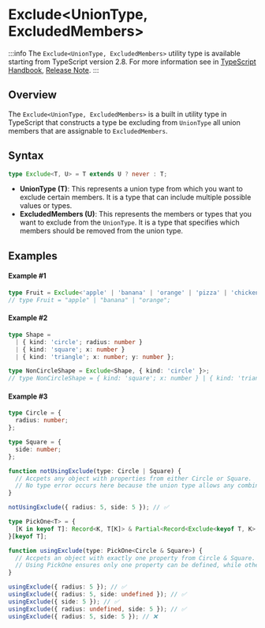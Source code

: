# Exclude\<UnionType, ExcludedMembers>

:::info
The `Exclude<UnionType, ExcludedMembers>` utility type is available starting from TypeScript version 2.8. For more information see in [TypeScript Handbook](https://www.typescriptlang.org/docs/handbook/utility-types.html#excludeuniontype-excludedmembers), [Release Note](https://www.typescriptlang.org/docs/handbook/release-notes/typescript-2-8.html#predefined-conditional-types).
:::

## Overview

The `Exclude<UnionType, ExcludedMembers>` is a built in utility type in TypeScript that constructs a type be excluding from `UnionType` all union members that are assignable to `ExcludedMembers`.

## Syntax

```ts
type Exclude<T, U> = T extends U ? never : T;
```

- **UnionType (T)**: This represents a union type from which you want to exclude certain members. It is a type that can include multiple possible values or types.
- **ExcludedMembers (U)**: This represents the members or types that you want to exclude from the `UnionType`. It is a type that specifies which members should be removed from the union type.

## Examples

#### Example #1

```ts
type Fruit = Exclude<'apple' | 'banana' | 'orange' | 'pizza' | 'chicken', 'pizza' | 'chicken'>;
// type Fruit = "apple" | "banana" | "orange";
```

#### Example #2

```ts
type Shape =
  | { kind: 'circle'; radius: number }
  | { kind: 'square'; x: number }
  | { kind: 'triangle'; x: number; y: number };

type NonCircleShape = Exclude<Shape, { kind: 'circle' }>;
// type NonCircleShape = { kind: 'square'; x: number } | { kind: 'triangle'; x: number; y: number };
```

#### Example #3

```ts
type Circle = {
  radius: number;
};

type Square = {
  side: number;
};

function notUsingExclude(type: Circle | Square) {
  // Accpets any object with properties from either Circle or Square.
  // No type error occurs here because the union type allows any combination of properties.
}

notUsingExclude({ radius: 5, side: 5 }); // ✅

type PickOne<T> = {
  [K in keyof T]: Record<K, T[K]> & Partial<Record<Exclude<keyof T, K>, undefined>>;
}[keyof T];

function usingExclude(type: PickOne<Circle & Square>) {
  // Accpets an object with exactly one property from Circle & Square.
  // Using PickOne ensures only one property can be defined, while others should be `undefined` or omitted.
}

usingExclude({ radius: 5 }); // ✅
usingExclude({ radius: 5, side: undefined }); // ✅
usingExclude({ side: 5 }); // ✅
usingExclude({ radius: undefined, side: 5 }); // ✅
usingExclude({ radius: 5, side: 5 }); // ❌
```
